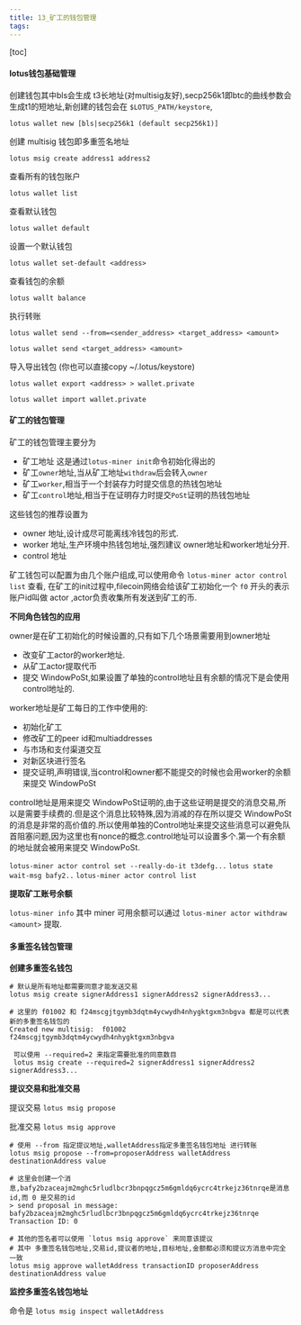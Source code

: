 ```yaml
---
title: 13_矿工的钱包管理
tags: 
---
```


[toc]

#### lotus钱包基础管理

创建钱包其中bls会生成 t3长地址(对multisig友好),secp256k1即btc的曲线参数会生成t1的短地址,新创建的钱包会在 `$LOTUS_PATH/keystore`,

`lotus wallet new [bls|secp256k1 (default secp256k1)]`

创建 multisig 钱包即多重签名地址

`lotus msig create address1 address2`

查看所有的钱包账户 

`lotus wallet list` 

 查看默认钱包 

`lotus wallet default` 

设置一个默认钱包 

`lotus wallet set-default <address>` 

查看钱包的余额 

`lotus wallt balance` 

执行转账

`lotus wallet send --from=<sender_address> <target_address> <amount>`

`lotus wallet send <target_address> <amount>`

导入导出钱包 (你也可以直接copy ~/.lotus/keystore)
	
`lotus wallet export <address> > wallet.private`

`lotus wallet import wallet.private` 

#### 矿工的钱包管理

矿工的钱包管理主要分为

- 矿工地址 这是通过`lotus-miner init`命令初始化得出的
- 矿工`owner`地址,当从矿工地址`withdraw`后会转入`owner`
- 矿工`worker`,相当于一个封装存力时提交信息的热钱包地址
- 矿工`control`地址,相当于在证明存力时提交`PoSt`证明的热钱包地址

这些钱包的推荐设置为

- owner 地址,设计成尽可能离线冷钱包的形式.
- worker 地址,生产环境中热钱包地址,强烈建议 owner地址和worker地址分开.
- control 地址	

矿工钱包可以配置为由几个账户组成,可以使用命令 `lotus-miner actor control list` 查看, 在矿工的init过程中,filecoin网络会给该矿工初始化一个 `f0` 开头的表示账户id叫做 actor ,actor负责收集所有发送到矿工的币.

**不同角色钱包的应用**

owner是在矿工初始化的时候设置的,只有如下几个场景需要用到owner地址

- 改变矿工actor的worker地址.
- 从矿工actor提取代币
- 提交 WindowPoSt,如果设置了单独的control地址且有余额的情况下是会使用control地址的.

worker地址是矿工每日的工作中使用的:

- 初始化矿工
- 修改矿工的peer id和multiaddresses
- 与市场和支付渠道交互
- 对新区块进行签名
- 提交证明,声明错误,当control和owner都不能提交的时候也会用worker的余额来提交 WindowPoSt

control地址是用来提交 WindowPoSt证明的,由于这些证明是提交的消息交易,所以是需要手续费的.但是这个消息比较特殊,因为消减的存在所以提交 WindowPoSt的消息是非常的高价值的.所以使用单独的Control地址来提交这些消息可以避免队首阻塞问题,因为这里也有nonce的概念.control地址可以设置多个.第一个有余额的地址就会被用来提交 WindowPoSt.

`lotus-miner actor control set --really-do-it t3defg...`
`lotus state wait-msg bafy2..`
`lotus-miner actor control list`

**提取矿工账号余额**

`lotus-miner info` 其中 miner 可用余额可以通过 `lotus-miner actor withdraw <amount>` 提取.

#### 多重签名钱包管理

**创建多重签名钱包**

```
# 默认是所有地址都需要同意才能发送交易
lotus msig create signerAddress1 signerAddress2 signerAddress3...

# 这里的 f01002 和 f24mscgjtgymb3dqtm4ycwydh4nhygktgxm3nbgva 都是可以代表新的多重签名钱包的
Created new multisig:  f01002 f24mscgjtgymb3dqtm4ycwydh4nhygktgxm3nbgva
 
 可以使用 --required=2 来指定需要批准的同意数目
 lotus msig create --required=2 signerAddress1 signerAddress2 signerAddress3...
```

**提议交易和批准交易**

提议交易 `lotus msig propose`

批准交易 `lotus msig approve`

```
# 使用 --from 指定提议地址,walletAddress指定多重签名钱包地址 进行转账
lotus msig propose --from=proposerAddress walletAddress destinationAddress value

# 这里会创建一个消息,bafy2bzaceajm2mghc5rludlbcr3bnpqgcz5m6gmldq6ycrc4trkejz36tnrqe是消息id,而 0 是交易的id
> send proposal in message:  bafy2bzaceajm2mghc5rludlbcr3bnpqgcz5m6gmldq6ycrc4trkejz36tnrqe
Transaction ID: 0

# 其他的签名者可以使用 `lotus msig approve` 来同意该提议
# 其中 多重签名钱包地址,交易id,提议者的地址,目标地址,金额都必须和提议方消息中完全一致
lotus msig approve walletAddress transactionID proposerAddress destinationAddress value
```

**监控多重签名钱包地址**

命令是 `lotus msig inspect walletAddress`
